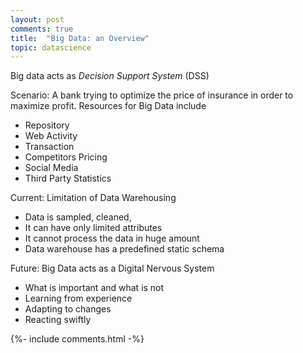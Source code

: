 ```yaml
---
layout: post
comments: true
title:  "Big Data: an Overview"
topic: datascience
---
```


Big data acts as *Decision Support System* (DSS)

Scenario: A bank trying to optimize the price of insurance in order to maximize profit. Resources for Big Data include

* Repository
* Web Activity
* Transaction
* Competitors Pricing
* Social Media 
* Third Party Statistics

Current: Limitation of Data Warehousing

* Data is sampled, cleaned,
* It can have only limited attributes
* It cannot process the data in huge amount
* Data warehouse has a predefined static schema 

Future: Big Data acts as a Digital Nervous System

* What is important and what is not
* Learning from experience
* Adapting to changes 
* Reacting swiftly

{%- include comments.html -%}
